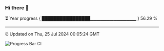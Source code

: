 ### Hi there 👋

⏳ Year progress { ████████████████▁▁▁▁▁▁▁▁▁▁▁▁▁▁ } 56.29 %

---

⏰ Updated on Thu, 25 Jul 2024 00:05:24 GMT

![Progress Bar CI](https://github.com/liununu/liununu/workflows/Progress%20Bar%20CI/badge.svg)
